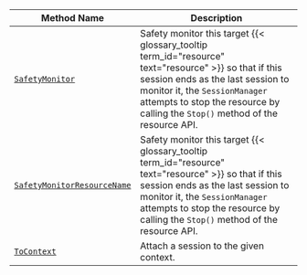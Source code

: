 Method Name | Description
----------- | -----------
[`SafetyMonitor`](/program/apis/sessions/#safetymonitor) | Safety monitor this target {{< glossary_tooltip term_id="resource" text="resource" >}} so that if this session ends as the last session to monitor it, the `SessionManager` attempts to stop the resource by calling the `Stop()` method of the resource API.
[`SafetyMonitorResourceName`](/program/apis/sessions/#safetymonitorresourcename) | Safety monitor this target {{< glossary_tooltip term_id="resource" text="resource" >}} so that if this session ends as the last session to monitor it, the `SessionManager` attempts to stop the resource by calling the `Stop()` method of the resource API.
[`ToContext`](/program/apis/sessions/#tocontext) | Attach a session to the given context.
